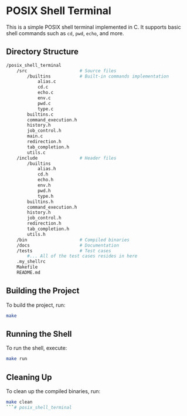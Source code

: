 # POSIX Shell Terminal

This is a simple POSIX shell terminal implemented in C. It supports basic shell commands such as `cd`, `pwd`, `echo`, and more.

## Directory Structure

```bash
/posix_shell_terminal
    /src                    # Source files
        /builtins           # Built-in commands implementation
            alias.c
            cd.c
            echo.c
            env.c
            pwd.c
            type.c
        builtins.c  
        command_execution.h
        history.h
        job_control.h
        main.c
        redirection.h
        tab_completion.h        
        utils.c
    /include                # Header files
        /builtins
            alias.h
            cd.h
            echo.h
            env.h
            pwd.h
            type.h
        builtins.h
        command_execution.h
        history.h
        job_control.h
        redirection.h
        tab_completion.h
        utils.h
    /bin                    # Compiled binaries
    /docs                   # Documentation
    /tests                  # Test cases
        #... All of the test cases resides in here
    .my_shellrc
    Makefile
    README.md
```


## Building the Project

To build the project, run:

```sh
make
```
## Running the Shell

To run the shell, execute:

```sh
make run
```

## Cleaning Up

To clean up the compiled binaries, run:

```sh
make clean
```#   p o s i x _ s h e l l _ t e r m i n a l  
 